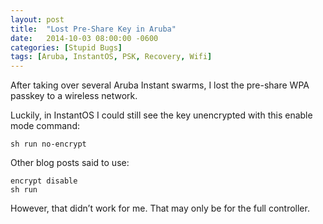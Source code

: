 ```yaml
---
layout: post
title:  "Lost Pre-Share Key in Aruba"
date:   2014-10-03 08:00:00 -0600
categories: [Stupid Bugs]
tags: [Aruba, InstantOS, PSK, Recovery, Wifi]
---
```


After taking over several Aruba Instant swarms, I lost the pre-share WPA passkey to a wireless network.

Luckily, in InstantOS I could still see the key unencrypted with this enable mode command:

    sh run no-encrypt

Other blog posts said to use:

    encrypt disable
    sh run

However, that didn’t work for me. That may only be for the full controller.
